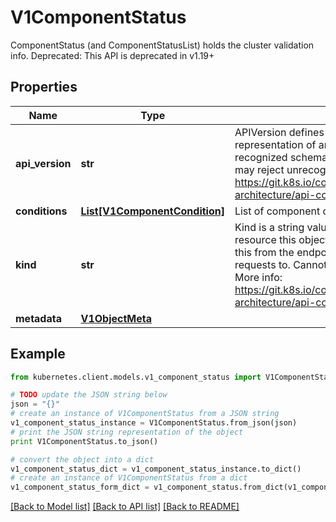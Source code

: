 # V1ComponentStatus

ComponentStatus (and ComponentStatusList) holds the cluster validation info. Deprecated: This API is deprecated in v1.19+

## Properties
Name | Type | Description | Notes
------------ | ------------- | ------------- | -------------
**api_version** | **str** | APIVersion defines the versioned schema of this representation of an object. Servers should convert recognized schemas to the latest internal value, and may reject unrecognized values. More info: https://git.k8s.io/community/contributors/devel/sig-architecture/api-conventions.md#resources | [optional] 
**conditions** | [**List[V1ComponentCondition]**](V1ComponentCondition.md) | List of component conditions observed | [optional] 
**kind** | **str** | Kind is a string value representing the REST resource this object represents. Servers may infer this from the endpoint the kubernetes.client submits requests to. Cannot be updated. In CamelCase. More info: https://git.k8s.io/community/contributors/devel/sig-architecture/api-conventions.md#types-kinds | [optional] 
**metadata** | [**V1ObjectMeta**](V1ObjectMeta.md) |  | [optional] 

## Example

```python
from kubernetes.client.models.v1_component_status import V1ComponentStatus

# TODO update the JSON string below
json = "{}"
# create an instance of V1ComponentStatus from a JSON string
v1_component_status_instance = V1ComponentStatus.from_json(json)
# print the JSON string representation of the object
print V1ComponentStatus.to_json()

# convert the object into a dict
v1_component_status_dict = v1_component_status_instance.to_dict()
# create an instance of V1ComponentStatus from a dict
v1_component_status_form_dict = v1_component_status.from_dict(v1_component_status_dict)
```
[[Back to Model list]](../README.md#documentation-for-models) [[Back to API list]](../README.md#documentation-for-api-endpoints) [[Back to README]](../README.md)


